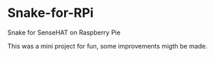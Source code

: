 # Snake-for-RPi
Snake for SenseHAT on Raspberry Pie

This was a mini project for fun, some improvements migth be made.
